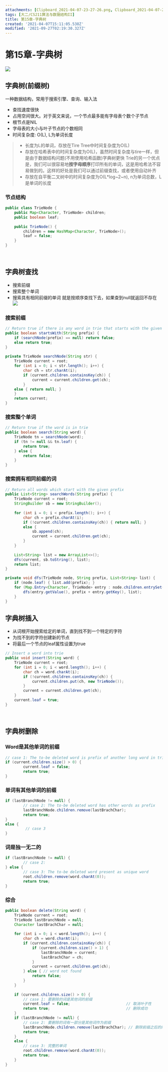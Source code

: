 ```yaml
---
attachments: [Clipboard_2021-04-07-23-27-26.png, Clipboard_2021-04-07-23-34-31.png, Clipboard_2021-07-07-02-42-40.png, Clipboard_2021-07-07-02-44-41.png, Clipboard_2021-07-07-03-50-09.png, Clipboard_2021-07-07-03-51-23.png, Clipboard_2021-07-07-03-52-12.png, Clipboard_2021-07-07-03-52-58.png]
tags: [大二/CS211算法与数据结构II]
title: 第15章-字典树
created: '2021-04-07T15:11:05.538Z'
modified: '2021-09-27T02:19:30.327Z'
---
```


# 第15章-字典树

![](@attachment/Clipboard_2021-04-07-23-27-26.png)
## 字典树(前缀树)
一种数据结构，常用于搜索引擎、查询、输入法
- 查找速度很快
- 占用空间很大。对于英文来说，一个节点最多能有字母表个数个子节点
- 根节点是NIL
- 字母表的大小与叶子节点的个数相同
- 时间复杂度: O(L), L为单词长度
>+ 长度为L的单词，存放在Tire Tree中时间复杂度为O(L)
>+ 存放在哈希表中的时间复杂度为O(L)，虽然时间复杂度与tire一样，但是由于数据结构问题(不用使用哈希函数)字典树更快
Trie的另一个优点是，我们可以很容易地**按字母顺序**打印所有的单词，这是用哈希法不容易做到的。这样的好处是我们可以通过前缀查找，或者使用自动补齐
>+ 存放在自平衡二叉树中的时间复杂度为O(L*log~2~n), n为单词总数，L是单词的长度

### 节点结构
```JAVA
public class TrieNode {
    public Map<Character, TrieNode> children;
    public boolean leaf;
 
    public TrieNode() {
        children = new HashMap<Character, TrieNode>();
        leaf = false;
    }
}
```
<br>

## 字典树查找
- 搜索前缀
- 搜索整个单词
- 搜索具有相同前缀的单词
就是按顺序查找下去，如果查到null就返回不存在
![](@attachment/Clipboard_2021-04-07-23-34-31.png)

### 搜索前缀
```JAVA
// Return true if there is any word in trie that starts with the given prefix
public boolean startsWith(String prefix) {
    if (searchNode(prefix) == null) return false;
    else return true;
}
 
private TrieNode searchNode(String str) {
    TrieNode current = root;
    for (int i = 0; i < str.length(); i++) {
        char ch = str.charAt(i);
        if (current.children.containsKey(ch)) {
            current = current.children.get(ch);
        } 
	else { return null; }
    }
    return current;
}
```

### 搜索整个单词
```JAVA
// Return true if the word is in trie
public boolean search(String word) {
    TrieNode tn = searchNode(word);
    if (tn != null && tn.leaf) {
        return true;
    } else {
        return false;
    }
}
```

### 搜索拥有相同前缀的词
```JAVA
// Return all words which start with the given prefix
public List<String> searchWords(String prefix) {
    TrieNode current = root;
    StringBuilder sb = new StringBuilder();
 
    for (int i = 0; i < prefix.length(); i++) {
        char ch = prefix.charAt(i);
        if (!current.children.containsKey(ch)) { return null; } 
        else {
            sb.append(ch);
            current = current.children.get(ch);
        }
    }
 
    List<String> list = new ArrayList<>();
    dfs(current, sb.toString(), list);
    return list;
}

private void dfs(TrieNode node, String prefix, List<String> list) {
    if (node.leaf) { list.add(prefix); }
    for (Map.Entry<Character, TrieNode> entry : node.children.entrySet()) {
        dfs(entry.getValue(), prefix + entry.getKey(), list);
    }
}
```
## 字典树插入
- 从词根开始搜索给定的单词，直到找不到一个特定的字符
- 为找不到的字符创建新的节点
- 将最后一个节点的leaf属性设置为true
```JAVA
// Insert a word into trie
public void insert(String word) {
    TrieNode current = root; 
    for (int i = 0; i < word.length(); i++) {
        char ch = word.charAt(i);
        if (!current.children.containsKey(ch)) {
            current.children.put(ch, new TrieNode());
        }
        current = current.children.get(ch);
    }
    current.leaf = true;
}
```
<br>

## 字典树删除
### Word是其他单词的前缀
```JAVA
// case 1: The to-be deleted word is prefix of another long word in trie.
if (current.children.size() > 0) {
        current.leaf = false;
        return true;
}
```

### 单词有其他单词的前缀
```JAVA
if (lastBranchNode != null) {
        // case 2: The to-be deleted word has other words as prefix
        lastBranchNode.children.remove(lastBrachChar);
        return true;
} 
else {
         // case 3
}
```

### 词是独一无二的
```JAVA
if (lastBranchNode != null) {
        // case 2: 
} else {
        // case 3: The to-be deleted word present as unique word
        root.children.remove(word.charAt(0));
        return true;
}
```

### 综合
```JAVA
public boolean delete(String word) {
    TrieNode current = root;
    TrieNode lastBranchNode = null;
    Character lastBrachChar = null;
 
    for (int i = 0; i < word.length(); i++) {
        char ch = word.charAt(i);
        if (current.children.containsKey(ch)) {
            if (current.children.size() > 1) {
                lastBranchNode = current;
                lastBrachChar = ch;
            }
            current = current.children.get(ch);
        } else { // word not found
            return false;
        }
    }
 
    if (current.children.size() > 0) { 
        // case 1: 要删除的词是其他词的前缀
        current.leaf = false;                         // 取消叶子性
        return true;                                  // 删除成功
    }
    if (lastBranchNode != null) { 
        // case 2: 要删除的词有一部分是其他词作为前缀
        lastBranchNode.children.remove(lastBrachChar); // 删除前缀之后的内容
        return true;
    } 
    else { 
        // case 3: 完整的单词
        root.children.remove(word.charAt(0));
        return true;
    }
}
```

